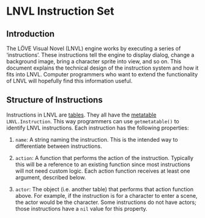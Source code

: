 LNVL Instruction Set
====================



Introduction
------------

The LÖVE Visual Novel (LNVL) engine works by executing a series of
‘instructions’.  These instructions tell the engine to display dialog,
change a background image, bring a character sprite into view, and so
on.  This document explains the technical design of the instruction
system and how it fits into LNVL.  Computer programmers who want to
extend the functionality of LNVL will hopefully find this information
useful.


Structure of Instructions
-------------------------

Instructions in LNVL are [tables][1].  They all have the
[metatable][2] `LNVL.Instruction`.  This way programmers can use
`getmetatable()` to identify LNVL instructions.  Each instruction has
the following properties:

1. `name`: A string naming the instruction.  This is the intended way
to differentiate between instructions.

2. `action`: A function that performs the action of the instruction.
Typically this will be a reference to an existing function since most
instructions will not need custom logic.  Each action function
receives at least one argument, described below.

3. `actor`: The object (i.e. another table) that performs that action
function above.  For example, if the instruction is for a character to
enter a scene, the actor would be the character.  Some instructions do
not have actors; those instructions have a `nil` value for this
property.



[1]: http://www.lua.org/manual/5.1/manual.html#2.5.7
[2]: http://www.lua.org/manual/5.1/manual.html#2.8
